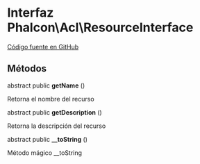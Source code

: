 # Interfaz **Phalcon\\Acl\\ResourceInterface**

<a href="https://github.com/phalcon/cphalcon/blob/master/phalcon/acl/resourceinterface.zep" class="btn btn-default btn-sm">Código fuente en GitHub</a>

## Métodos

abstract public **getName** ()

Retorna el nombre del recurso

abstract public **getDescription** ()

Retorna la descripción del recurso

abstract public **__toString** ()

Método mágico __toString
